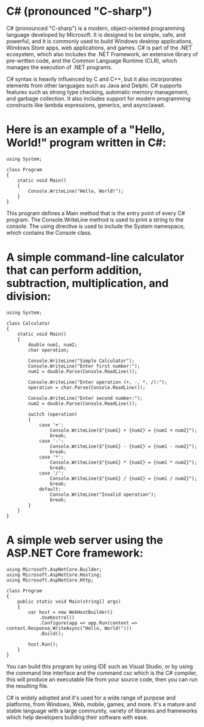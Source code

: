 # C# (pronounced "C-sharp")

C# (pronounced "C-sharp") is a modern, object-oriented programming language developed by Microsoft. It is designed to be simple, safe, and powerful, and it is commonly used to build Windows desktop applications, Windows Store apps, web applications, and games. C# is part of the .NET ecosystem, which also includes the .NET Framework, an extensive library of pre-written code, and the Common Language Runtime (CLR), which manages the execution of .NET programs.

C# syntax is heavily influenced by C and C++, but it also incorporates elements from other languages such as Java and Delphi. C# supports features such as strong type checking, automatic memory management, and garbage collection. It also includes support for modern programming constructs like lambda expressions, generics, and async/await.

# Here is an example of a "Hello, World!" program written in C#:
```
using System;

class Program
{
    static void Main()
    {
        Console.WriteLine("Hello, World!");
    }
}
```
This program defines a Main method that is the entry point of every C# program. The Console.WriteLine method is used to print a string to the console. The using directive is used to include the System namespace, which contains the Console class.

# A simple command-line calculator that can perform addition, subtraction, multiplication, and division:
```
using System;

class Calculator
{
    static void Main()
    {
        double num1, num2;
        char operation;

        Console.WriteLine("Simple Calculator");
        Console.WriteLine("Enter first number:");
        num1 = double.Parse(Console.ReadLine());

        Console.WriteLine("Enter operation (+, -, *, /):");
        operation = char.Parse(Console.ReadLine());

        Console.WriteLine("Enter second number:");
        num2 = double.Parse(Console.ReadLine());

        switch (operation)
        {
            case '+':
                Console.WriteLine($"{num1} + {num2} = {num1 + num2}");
                break;
            case '-':
                Console.WriteLine($"{num1} - {num2} = {num1 - num2}");
                break;
            case '*':
                Console.WriteLine($"{num1} * {num2} = {num1 * num2}");
                break;
            case '/':
                Console.WriteLine($"{num1} / {num2} = {num1 / num2}");
                break;
            default:
                Console.WriteLine("Invalid operation");
                break;
        }
    }
}
```
# A simple web server using the ASP.NET Core framework:
```
using Microsoft.AspNetCore.Builder;
using Microsoft.AspNetCore.Hosting;
using Microsoft.AspNetCore.Http;

class Program
{
    public static void Main(string[] args)
    {
        var host = new WebHostBuilder()
            .UseKestrel()
            .Configure(app => app.Run(context => context.Response.WriteAsync("Hello, World!")))
            .Build();

        host.Run();
    }
}
```
You can build this program by using IDE such as Visual Studio, or by using the command line interface and the command csc which is the C# compiler, this will produce an executable file from your source code, then you can run the resulting file.

C# is widely adopted and it's used for a wide range of purpose and platforms, from Windows, Web, mobile, games, and more. It's a mature and stable language with a large community, variety of libraries and frameworks which help developers building their software with ease.

